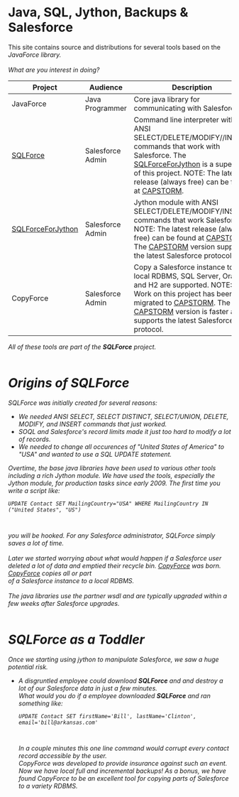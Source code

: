 # Java, SQL, Jython, Backups & Salesforce #

This site contains source and distributions for several tools based on the <i>JavaForce<i>  library.<br>
<br>
What are you interest in doing?<br>
<table><thead><th> <b>Project</b> </th><th> Audience </th><th> Description </th></thead><tbody>
<tr><td> JavaForce </td><td> Java Programmer </td><td> Core java library for communicating with Salesforce. </td></tr>
<tr><td> <a href='SQLForce.md'>SQLForce</a> </td><td> Salesforce Admin</td><td> Command line interpreter with ANSI SELECT/DELETE/MODIFY//INSERT commands that work with Salesforce. The <a href='SQLForceForJython.md'>SQLForceForJython</a> is a superset of this project.  NOTE: The latest release (always free) can be found at <a href='http://www.capstorm.com'>CAPSTORM</a>.</td></tr>
<tr><td> <a href='SQLForceForJython.md'>SQLForceForJython</a> </td><td> Salesforce Admin </td><td> Jython module with ANSI SELECT/DELETE/MODIFY/INSERT commands that work Salesforce. NOTE: The latest release (always free) can be found at <a href='http://www.capstorm.com'>CAPSTORM</a>. The <a href='http://www.capstorm.com'>CAPSTORM</a> version supports the latest Salesforce protocol.</td></tr>
<tr><td> CopyForce </td><td> Salesforce Admin </td><td> Copy a Salesforce instance to a local RDBMS, SQL Server, Oracle, and H2 are supported. NOTE: Work on this project has been migrated to <a href='http://www.capstorm.com/main'>CAPSTORM</a>. The <a href='http://www.capstorm.com'>CAPSTORM</a> version is faster and supports the latest Salesforce protocol.</td></tr></tbody></table>


All of these tools are part of the <b>SQLForce</b> project.<br>
<br>
<h1>Origins of <b>SQLForce</b></h1>

SQLForce was initially created for several reasons:<br>
<ul><li>We needed ANSI SELECT, SELECT DISTINCT, SELECT/UNION, DELETE, MODIFY, and INSERT commands that just worked.<br>
</li><li>SOQL and Salesforce's record limits made it just too hard to modify a lot of records.<br>
</li><li>We needed to change all occurences of "United States of America" to "USA" and wanted to use a SQL UPDATE statement.</li></ul>

Overtime, the base java libraries have been used to various other tools including a rich Jython module. We have used the tools, especially the Jython module, for production tasks since early 2009. The first time you write a script like:<br>
<pre><code>UPDATE Contact SET MailingCountry="USA" WHERE MailingCountry IN ("United States", "US")<br>
</code></pre>
you will be hooked. For any Salesforce administrator, SQLForce simply saves a lot of time.<br>
<br>
Later we started worrying about what would happen if a Salesforce user deleted a lot of data and emptied their recycle bin. <a href='CopyForce.md'>CopyForce</a> was born. <a href='CopyForce.md'>CopyForce</a> copies all or part<br>
of a Salesforce instance to a local RDBMS.<br>
<br>
The java libraries use the partner wsdl and are typically upgraded within a few weeks after Salesforce upgrades.<br>
<br>
<h1><b>SQLForce</b> as a Toddler</h1>
Once we starting using jython to manipulate Salesforce, we saw a huge potential risk.<br>
<ul><li>A disgruntled employee could download <b>SQLForce</b> and and destroy a lot of our Salesforce data in just a few minutes.<br>
What would you do if a employee downloaded <b>SQLForce</b> and ran something like:<br>
<pre><code>UPDATE Contact SET firstName='Bill', lastName='Clinton', email='bill@arkansas.com'<br>
</code></pre>
In a couple minutes this one line command would corrupt every contact record accessible  by the user.<br>
CopyForce was developed to provide insurance against such an event. Now we have local full and incremental backups!  As a bonus, we have found CopyForce to be an excellent tool for copying parts of Salesforce to a variety RDBMS.
